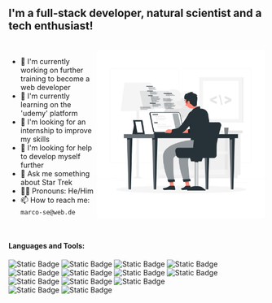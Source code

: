 
## I'm a full-stack developer, natural scientist and a tech enthusiast! 

<br>

<img src="https://github.com/MaSem87/MaSem87/blob/master/Programming-rafiki.png" width="330px" height="330px" align="right"/>

- 🔭 I'm currently working on further training to become a web developer
- 🌱 I'm currently learning on the 'udemy' platform
- 👯 I'm looking for an internship to improve my skills
- 🔎 I'm looking for help to develop myself further
- 💬 Ask me something about Star Trek
- 👨🏻 Pronouns: He/Him
- 📫 How to reach me: `marco-se@web.de`

<br>


#### Languages and Tools:

![Static Badge](https://img.shields.io/badge/Python-black?style=flat&logo=python&labelColor=%23263238&color=%2392989b)
![Static Badge](https://img.shields.io/badge/JavaScript-black?style=flat&logo=javascript&labelColor=%23263238&color=%2392989b)
![Static Badge](https://img.shields.io/badge/HTML-black?style=flat&logo=html5&labelColor=%23263238&color=%2392989b)
![Static Badge](https://img.shields.io/badge/CSS-black?style=flat&logo=css3&labelColor=%23263238&color=%2392989b)
![Static Badge](https://img.shields.io/badge/Django-black?style=flat&logo=django&labelColor=%23263238&color=%2392989b)
![Static Badge](https://img.shields.io/badge/PHP-black?style=flat&logo=Php&labelColor=%23263238&color=%2392989b)
![Static Badge](https://img.shields.io/badge/Wordpress-black?style=flat&logo=wordpress&labelColor=%23263238&color=%2392989b)
![Static Badge](https://img.shields.io/badge/Bootstrap-black?style=flat&logo=bootstrap&labelColor=%23263238&color=%2392989b)
![Static Badge](https://img.shields.io/badge/jQuery-black?style=flat&logo=jquery&labelColor=%23263238&color=%2392989b)
![Static Badge](https://img.shields.io/badge/MySQL-black?style=flat&logo=mysql&labelColor=%23263238&color=%2392989b)
![Static Badge](https://img.shields.io/badge/PostGreSQL-black?style=flat&logo=PostGreSQL&labelColor=%23263238&color=%2392989b)
<br>
![Static Badge](https://img.shields.io/badge/Git-black?style=flat&logo=git&labelColor=%23263238&color=%2392989b)
![Static Badge](https://img.shields.io/badge/GitHub-black?style=flat&logo=github&labelColor=%23263238&color=%2392989b)




